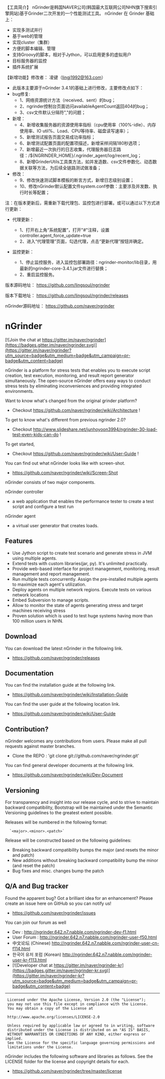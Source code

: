 【工具简介】
    nGrinder是韩国NAVER公司(韩国最大互联网公司NHN旗下搜索引擎网站)基于Grinder二次开发的一个性能测试工具。
nGrinder 在 Grinder 基础上：
* 实现多测试并行
* 基于web的管理
* 实现cluster（集群）
* 方便的脚本编辑、管理
* 支持Groovy的脚本，相对于Jython，可以启用更多的虚拟用户
* 目标服务器的监控
* 插件系统扩展


【新增功能】修改者： 凌键（lingj1992@163.com）
* 此版本主要源于nGrinder 3.4.1的基础上进行修改，主要修改点如下：
* bug修复:
    * 1、网络资源统计方法（received、sent）的bug；
    * 2、ngrinder控制台页面访问availableAgentCount返回404的bug；
    * 3、csv文件默认分隔符","的问题；
* 新增：
    * 4、新增收集服务器的资源使用率指标（cpu使用率（100%-idle）、内存使用率、IO util%、Load、CPU等待率、磁盘读写速率）；
    * 5、新增测试报告页面交易成功率指标；
    * 6、新增测试配置页面的配置项描述，新增采样间隔180秒选项；
    * 7、新增最近一次执行的日志收集，代理服务器日志路径：/${NGRINDER_HOME}/.ngrinder_agent/log/recent_log；
    * 8、新增GrinderUtils工具类方法，如并发造数、csv文件参数化、动态数据关联等方法，为后续全链路测试做准备；
* 修改：
    * 9、修改快速测试脚本模板的断言方式，新增日志级别设置；
    * 10、修改nGrinder默认配置文件system.conf参数：主要涉及并发数、执行时长等配置；

注：在版本更新后，需重新下载代理包、监控包进行部署。或可以通过以下方式进行更新：
 * 代理更新：
    * 1、打开右上角“系统配置”，打开"#"注释，设置controller.agent_force_update=true
    * 2、进入“代理管理”页面，勾选代理，点击“更新代理”按钮并确定。
 
 * 监控更新：
     * 1、停止监控服务，进入监控包部署路径：ngrinder-monitor/lib目录，用最新的ngrinder-core-3.4.1.jar文件进行替换；
     * 2、重启监控服务。


版本源码地址： https://github.com/lingsoul/ngrinder

版本下载地址： https://github.com/lingsoul/ngrinder/releases

nGrinder源码地址： https://github.com/naver/ngrinder

nGrinder 
========

[![Join the chat at https://gitter.im/naver/ngrinder](https://badges.gitter.im/naver/ngrinder.svg)](https://gitter.im/naver/ngrinder?utm_source=badge&utm_medium=badge&utm_campaign=pr-badge&utm_content=badge)


nGrinder is a platform for stress tests that enables you to execute script creation, test execution, monitoring, and result report generator simultaneously. The open-source nGrinder offers easy ways to conduct stress tests by eliminating inconveniences and providing integrated environments.


Want to know what's changed from the original grinder platform?
 * Checkout https://github.com/naver/ngrinder/wiki/Architecture !

To get to know what's different from previous ngrinder 2.0?
 * Checkout http://www.slideshare.net/junhoyoon3994/ngrinder-30-load-test-even-kids-can-do !

To get started,
 * Checkout https://github.com/naver/ngrinder/wiki/User-Guide !

You can find out what nGrinder looks like with screen-shot.
 * https://github.com/naver/ngrinder/wiki/Screen-Shot

nGrinder consists of two major components. 

nGrinder controller
 * a web application that enables the performance tester to create a test script and configure a test run

nGrinder agent
* a virtual user generator that creates loads.

Features
--------

* Use Jython script to create test scenario and generate stress in JVM using multiple agents.
* Extend tests with custom libraries(jar, py). It's unlimited practically.
* Provide web-based interface for project management, monitoring, result management and report management.
* Run multiple tests concurrently. Assign the pre-installed multiple agents to maximize each agent's utilization.
* Deploy agents on multiple network regions. Execute tests on various network locations
* Embed Subversion to manage scripts.
* Allow to monitor the state of agents generating stress and target machines receiving stress
* Proven solution which is used to test huge systems having more than 100 million users in NHN.


Download
--------

You can download the latest nGrinder in the following link. 
* https://github.com/naver/ngrinder/releases

Documentation
-------------
You can find the installation guide at the following link.
* https://github.com/naver/ngrinder/wiki/Installation-Guide

You can find the user guide at the following location link.
* https://github.com/naver/ngrinder/wiki/User-Guide



Contribution?
-------------
nGrinder welcomes any contributions from users. Please make all pull requests against master branches.
* Clone the REPO : 'git clone git://github.com/naver/ngrinder.git'

You can find general developer documents at the following link.
 * https://github.com/naver/ngrinder/wiki/Dev-Document

Versioning
----------

For transparency and insight into our release cycle, and to strive to maintain backward compatibility, Bootstrap will be maintained under the Semantic Versioning guidelines to the greatest extent possible.

Releases will be numbered in the following format:

      `<major>.<minor>.<patch>`

Release will be constructed based on the following guidelines:

* Breaking backward compatibility bumps the major (and resets the minor and patch)
* New additions without breaking backward compatibility bump the minor (and reset the patch)
* Bug fixes and misc. changes bump the patch


Q/A and Bug tracker
-------------------
Found the apparent bug? Got a brilliant idea for an enhancement? Please create an issue here on GitHub so you can notify us!
* https://github.com/naver/ngrinder/issues

You can join our forum as well
* Dev : http://ngrinder.642.n7.nabble.com/ngrinder-dev-f1.html 
* User Forum : http://ngrinder.642.n7.nabble.com/ngrinder-user-f50.html
* 中文论坛 (Chinese) http://ngrinder.642.n7.nabble.com/ngrinder-user-cn-f114.html
* 한국어 유저 포럼 (Korean) http://ngrinder.642.n7.nabble.com/ngrinder-user-kr-f113.html
* [![Developer chat at https://gitter.im/naver/ngrinder-kr](https://badges.gitter.im/naver/ngrinder-kr.svg)](https://gitter.im/naver/ngrinder-kr?utm_source=badge&utm_medium=badge&utm_campaign=pr-badge&utm_content=badge)

---------------------

     Licensed under the Apache License, Version 2.0 (the "License");
     you may not use this file except in compliance with the License.
     You may obtain a copy of the License at

     http://www.apache.org/licenses/LICENSE-2.0

     Unless required by applicable law or agreed to in writing, software
     distributed under the License is distributed on an "AS IS" BASIS,
     WITHOUT WARRANTIES OR CONDITIONS OF ANY KIND, either express or implied.
     See the License for the specific language governing permissions and
     limitations under the License. 
      
   
nGrinder includes the following software and libraries as follows. See the LICENSE folder for the license and copyright details for each.
* https://github.com/naver/ngrinder/tree/master/license
